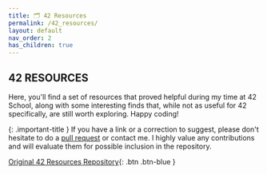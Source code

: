```yaml
---
title: 🗂️ 42 Resources
permalink: /42_resources/
layout: default
nav_order: 2
has_children: true
---
```


## **42 RESOURCES**

Here, you'll find a set of resources that proved helpful during my time at 42 School, along with some interesting finds that, while not as useful for 42 specifically, are still worth exploring. Happy coding!

{: .important-title }
If you have a link or a correction to suggest, please don't hesitate to do a [pull request](https://github.com/jotavare/jotavare.github.io/pulls) or contact me. I highly value any contributions and will evaluate them for possible inclusion in the repository.

[Original 42 Resources Repository](https://github.com/jotavare){: .btn .btn-blue }